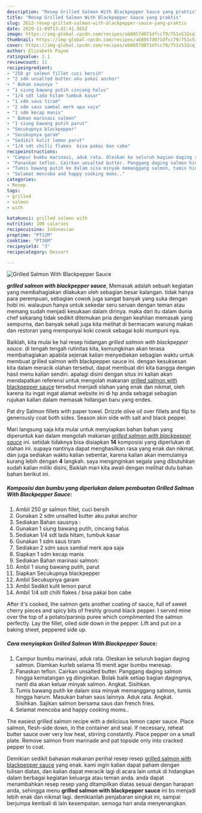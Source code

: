 ```yaml
---
description: "Resep Grilled Salmon With Blackpepper Sauce yang praktis"
title: "Resep Grilled Salmon With Blackpepper Sauce yang praktis"
slug: 2612-resep-grilled-salmon-with-blackpepper-sauce-yang-praktis
date: 2020-11-09T13:42:41.565Z
image: https://img-global.cpcdn.com/recipes/ab8057d071dfcc79/751x532cq70/grilled-salmon-with-blackpepper-sauce-foto-resep-utama.jpg
thumbnail: https://img-global.cpcdn.com/recipes/ab8057d071dfcc79/751x532cq70/grilled-salmon-with-blackpepper-sauce-foto-resep-utama.jpg
cover: https://img-global.cpcdn.com/recipes/ab8057d071dfcc79/751x532cq70/grilled-salmon-with-blackpepper-sauce-foto-resep-utama.jpg
author: Elizabeth Payne
ratingvalue: 3.1
reviewcount: 11
recipeingredient:
- "250 gr salmon fillet cuci bersih"
- "2 sdm unsalted butter aku pakai anchor"
- " Bahan sausnya "
- "1 siung bawang putih cincang halus"
- "1/4 sdt lada hitam tumbuk kasar"
- "1 sdm saus tiram"
- "2 sdm saus sambal merk apa saja"
- "1 sdm kecap manis"
- " Bahan marinasi salmon"
- "1 siung bawang putih parut"
- "Secukupnya blackpepper"
- "Secukupnya garam"
- "Sedikit kulit lemon parut"
- "1/4 sdt chilli flakes  bisa pakai bon cabe"
recipeinstructions:
- "Campur bumbu marinasi, aduk rata. Oleskan ke seluruh bagian daging salmon. Diamkan kurleb selama 15 menit agar bumbu meresap."
- "Panaskan teflon. Cairkan unsalted butter. Panggang daging salmon hingga kematangan yg diinginkan. Bolak balik setiap bagian dagingnya, nanti dia akan keluar minyak salmon. Angkat. Sisihkan."
- "Tumis bawang putih ke dalam sisa minyak memanggang salmon, tumis hingga harum. Masukan bahan saus lainnya. Aduk rata. Angkat. Sisihkan. Sajikan salmon bersama saus dan french fries."
- "Selamat mencoba and happy cooking moms.."
categories:
- Resep
tags:
- grilled
- salmon
- with

katakunci: grilled salmon with 
nutrition: 109 calories
recipecuisine: Indonesian
preptime: "PT12M"
cooktime: "PT36M"
recipeyield: "3"
recipecategory: Dessert

---
```



![Grilled Salmon With Blackpepper Sauce](https://img-global.cpcdn.com/recipes/ab8057d071dfcc79/751x532cq70/grilled-salmon-with-blackpepper-sauce-foto-resep-utama.jpg)

<b><i>grilled salmon with blackpepper sauce</i></b>, Memasak adalah sebuah kegiatan yang membahagiakan dilakukan oleh sebagian besar kalangan. tidak hanya para perempuan, sebagian cowok juga sangat banyak yang suka dengan hobi ini. walaupun hanya untuk sekedar seru seruan dengan teman atau memang sudah menjadi kesukaan dalam dirinya. maka dari itu dalam dunia chef sekarang tidak sedikit ditemukan pria dengan keahlian memasak yang sempurna, dan banyak sekali juga kita melihat di bermacam warung makan dan restoran yang mempunyai koki cowok sebagai koki mumpuni nya.

Baiklah, kita mulai ke hal resep hidangan <i>grilled salmon with blackpepper sauce</i>. di tengah tengah rutinitas kita, kemungkinan akan terasa membahagiakan apabila sejenak kalian menyediakan sebagian waktu untuk membuat grilled salmon with blackpepper sauce ini. dengan kesuksesan kita dalam meracik olahan tersebut, dapat membuat diri kita bangga dengan hasil menu kalian sendiri. apalagi disini dengan situs ini kalian akan mendapatkan referensi untuk mengolah makanan <u>grilled salmon with blackpepper sauce</u> tersebut menjadi olahan yang enak dan nikmat, oleh karena itu ingat ingat alamat website ini di hp anda sebagai sebagian rujukan kalian dalam memasak hidangan baru yang endes.

Pat dry Salmon fillets with paper towel. Drizzle olive oil over fillets and flip to generously coat both sides. Season skin side with salt and black pepper.


Mari langsung saja kita mulai untuk menyiapkan bahan bahan yang diperuntuk kan dalam mengolah makanan <u><i>grilled salmon with blackpepper sauce</i></u> ini. setidak tidaknya bisa disiapkan <b>14</b> komposisi yang diperlukan di olahan ini. supaya nantinya dapat menghasilkan rasa yang enak dan nikmat. dan juga sediakan waktu kalian sebentar, karena kalian akan memulainya kurang lebih dengan <b>4</b> langkah. saya menginginkan segala yang dibutuhkan sudah kalian miliki disini, Baiklah mari kita awali dengan melihat dulu bahan bahan berikut ini.

<!--inarticleads1-->

##### Komposisi dan bumbu yang diperlukan dalam pembuatan Grilled Salmon With Blackpepper Sauce:

1. Ambil 250 gr salmon fillet, cuci bersih
1. Gunakan 2 sdm unsalted butter aku pakai anchor
1. Sediakan  Bahan sausnya :
1. Gunakan 1 siung bawang putih, cincang halus
1. Sediakan 1/4 sdt lada hitam, tumbuk kasar
1. Gunakan 1 sdm saus tiram
1. Sediakan 2 sdm saus sambal merk apa saja
1. Siapkan 1 sdm kecap manis
1. Sediakan  Bahan marinasi salmon:
1. Ambil 1 siung bawang putih, parut
1. Siapkan Secukupnya blackpepper
1. Ambil Secukupnya garam
1. Ambil Sedikit kulit lemon parut
1. Ambil 1/4 sdt chilli flakes / bisa pakai bon cabe


After it&#39;s cooked, the salmon gets another coating of sauce, full of sweet cherry pieces and spicy bits of freshly ground black pepper. I served mine over the top of a potato/parsnip puree which complimented the salmon perfectly. Lay the fillet, oiled side down in the pepper. Lift and put on a baking sheet, peppered side up. 

<!--inarticleads2-->

##### Cara menyiapkan Grilled Salmon With Blackpepper Sauce:

1. Campur bumbu marinasi, aduk rata. Oleskan ke seluruh bagian daging salmon. Diamkan kurleb selama 15 menit agar bumbu meresap.
1. Panaskan teflon. Cairkan unsalted butter. Panggang daging salmon hingga kematangan yg diinginkan. Bolak balik setiap bagian dagingnya, nanti dia akan keluar minyak salmon. Angkat. Sisihkan.
1. Tumis bawang putih ke dalam sisa minyak memanggang salmon, tumis hingga harum. Masukan bahan saus lainnya. Aduk rata. Angkat. Sisihkan. Sajikan salmon bersama saus dan french fries.
1. Selamat mencoba and happy cooking moms..


The easiest grilled salmon recipe with a delicious lemon caper sauce. Place salmon, flesh-side down, in the container and seal. If necessary, reheat butter sauce over very low heat, stirring constantly. Place pepper on a small plate. Remove salmon from marinade and pat topside only into cracked pepper to coat. 

Demikian sedikit bahasan makanan perihal resep resep <u>grilled salmon with blackpepper sauce</u> yang enak. kami ingin kalian dapat paham dengan tulisan diatas, dan kalian dapat meracik lagi di acara lain untuk di hidangkan dalam berbagai kegiatan keluarga atau teman anda. anda dapat menambahkan resep resep yang ditampilkan diatas sesuai dengan harapan anda, sehingga menu <b>grilled salmon with blackpepper sauce</b> ini bs menjadi lebih enak dan nikmat lagi. demikianlah penjabaran singkat ini, sampai berjumpa kembali di lain kesempatan. semoga hari anda menyenangkan.

